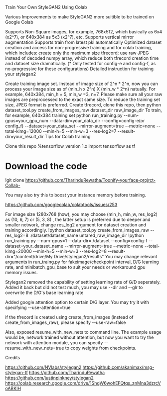 Train Your Own StyleGAN2 Using Colab

Various Improvements to make StyleGAN2 more suitible to be trained on Google Colab

Supports Non-Square images, for example, 768x512, which basically as 6x4 (x2^7), or 640x384 as 5x3 (x2^7), etc.
Supports vertical mirror augmentation
Supports train from latest pkl automatically
Optimized dataset creation and access for non-progressive training and for colab training, which includes: create only the maximum size tfrecord; use raw JPEG instead of decoded numpy array, which reduce both tfrecord creation time and dataset size dramatically. (* Only tested for config-e and config-f, as no-progressive for these configurations)
Detailed instruction for training your stylegan2

Create training image set. Instead of image size of 2^n * 2^n, now you can process your image size as of (min_h x 2^n) X (min_w * 2^n) natually. For example, 640x384, min_h = 5, min_w =3, n=7. Please make sure all your raw images are preprocessed to the exact same size. To reduce the training set size, JPEG format is preferred.
Create tfrecord, clone this repo, then
python dataset_tool.py create_from_images_raw dataset_dir raw_image_dir
To train, for example, 640x384 training set
python run_training.py --num-gpus=your_gpu_num --data-dir=your_data_dir --config=config-e(or config_f) --dataset=your_data_set --mirror-augment=true --metric=none --total-kimg=12000 --min-h=5 --min-w=3 --res-log2=7 --result-dir=your_result_dir
Tips for Colab training

Clone this repo
%tensorflow_version 1.x
import tensorflow as tf

# Download the code
!git clone https://github.com/TharinduRewatha/Toonify-yourface-projrct-Collab-

You may also try this to boost your instance memory before training.

https://github.com/googlecolab/colabtools/issues/253

For image size 1280x768 (hxw), you may choose (min_h, min_w, res_log2) as (10, 6, 7) or (5, 3, 8) , the latter setup is preferred due to deeper and smaller network, change res_log2 argument for dataset creation and training accordingly.
!python dataset_tool.py create_from_images_raw --res_log2=8 ./dataset/dataset_name untared_raw_image_dir
!python run_training.py --num-gpus=1 --data-dir=./dataset --config=config-f --dataset=your_dataset_name --mirror-augment=true --metric=none --total-kimg=20000 --min-h=5 --min-w=3 --res-log2=8 --result-dir="/content/drive/My Drive/stylegan2/results"
You may change relevant arguments in run_traing.py for fakeimage/checkpoint interval, D/G learning rate, and minibatch_gpu_base to suit your needs or workaround gpu memory issues.

Stylegan2 removed the capability of setting learning rate of G/D seperately. Added it back but did not test much, you may use --dlr and --glr to overwrite the D/G's base learning rate

Added google attention option to certain D/G layer. You may try it with specifying --use-attention=true

if the tfrecord is created using create_from_images (instead of create_from_images_raw), please specify --use-raw=false

Also, exposed resume_with_new_nets to command line. The example usage would be, network trained without attention, but now you want to try the network with attention module, you can specify --resume_with_new_nets=true to copy weights from checkpoints.

Credits

https://github.com/NVlabs/stylegan2
https://github.com/akanimax/msg-stylegan-tf
https://github.com/TharinduRewatha
https://github.com/justinpinkney/stylegan2
https://colab.research.google.com/drive/1ShgW6wohEFQtqs_znMna3dzrcVoABKIH
